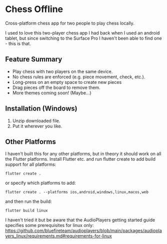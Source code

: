 # Chess Offline

Cross-platform chess app for two people to play chess locally.

I used to love this two-player chess app I had back when I used an android tablet, but since switching to the Surface Pro I haven't been able to find one - this is that.

## Feature Summary

- Play chess with two players on the same device.
- No chess rules are enforced (e.g. piece movement, check, etc.).
- Long-press on an empty space to create new pieces
- Drag pieces off the board to remove them.
- More themes coming soon! (Maybe...)

## Installation (Windows)

1. Unzip downloaded file.
2. Put it wherever you like.

## Other Platforms

I haven't built this for any other platforms, but in theory it should work on all the Flutter platforms. Install Flutter etc. and run flutter create to add build support for all platforms:

    flutter create .

or specify which platforms to add:

    flutter create . --platforms ios,android,windows,linux,macos,web

and then run the build:

    flutter build linux

I haven't tried it but be aware that the AudioPlayers getting started guide specifies some prerequisites for linux only: https://github.com/bluefireteam/audioplayers/blob/main/packages/audioplayers_linux/requirements.md#requirements-for-linux
